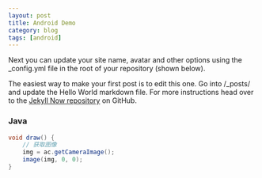 ```yaml
---
layout: post
title: Android Demo
category: blog
tags: [android]
---
```


Next you can update your site name, avatar and other options using the _config.yml file in the root of your repository (shown below).

The easiest way to make your first post is to edit this one. Go into /_posts/ and update the Hello World markdown file. For more instructions head over to the [Jekyll Now repository](https://github.com/barryclark/jekyll-now) on GitHub.

### Java

```java
void draw() {
    // 获取图像
    img = ac.getCameraImage();
    image(img, 0, 0);
}
```